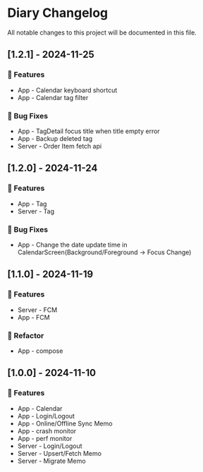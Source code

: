 # Diary Changelog

All notable changes to this project will be documented in this file.

## [1.2.1] - 2024-11-25

### 🚀 Features

- App - Calendar keyboard shortcut
- App - Calendar tag filter

### 🐛 Bug Fixes

- App - TagDetail focus title when title empty error
- App - Backup deleted tag
- Server - Order Item fetch api

## [1.2.0] - 2024-11-24

### 🚀 Features

- App - Tag
- Server - Tag

### 🐛 Bug Fixes

- App - Change the date update time in CalendarScreen(Background/Foreground -> Focus Change)

## [1.1.0] - 2024-11-19

### 🚀 Features

- Server - FCM
- App - FCM

### 🚜 Refactor

- App - compose

## [1.0.0] - 2024-11-10

### 🚀 Features

- App - Calendar
- App - Login/Logout
- App - Online/Offline Sync Memo
- App - crash monitor
- App - perf monitor
- Server - Login/Logout
- Server - Upsert/Fetch Memo
- Server - Migrate Memo

<!-- generated by git-cliff -->
